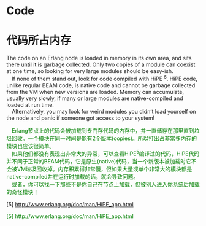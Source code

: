 # Code
# 代码所占内存
The code on an Erlang node is loaded in memory in its own area, and sits there until it is
garbage collected. Only two copies of a module can coexist at one time, so looking for very
large modules should be easy-ish.<br>
&emsp;If none of them stand out, look for code compiled with HiPE <sup>5</sup>. HiPE code, unlike
regular BEAM code, is native code and cannot be garbage collected from the VM when
new versions are loaded. Memory can accumulate, usually very slowly, if many or large
modules are native-compiled and loaded at run time.<br>
&emsp;Alternatively, you may look for weird modules you didn’t load yourself on the node and panic if someone got access to your system!

<p></p> <font color="green">
&emsp;Erlang节点上的代码会被加载到专门存代码的内存中，并一直储存在那里直到垃圾回收。一个模块在同一时间是能有2个版本(copies)。所以打出占非常多内存的模块也应该很简单。<br>
&emsp;如果他们都没有表现出非常大的异常，可以查看HiPE<sup>5</sup>编译过的代码，HiPE代码并不同于正常的BEAM代码，它是原生(native)代码，当一个新版本被加载时它不会被VM垃圾回收掉。内存积累得非常慢，但如果大量或单个非常大的模块都是native-compiled并在运行时加载的话，就会导致问题。<br>
&emsp;或者，你可以找一下那些不是你自己在节点上加载，但被别人进入你系统后加载的奇怪模块！
</font> <p></p>



[5] http://www.erlang.org/doc/man/HiPE_app.html<br>


<p></p> <font color="green">
[5] http://www.erlang.org/doc/man/HiPE_app.html<br>
</font> <p></p>
